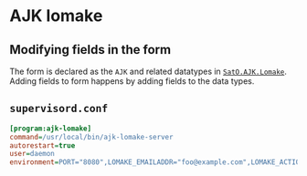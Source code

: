 # AJK lomake 

## Modifying fields in the form

The form is declared as the `AJK` and related datatypes in
[`SatO.AJK.Lomake`](https://github.com/osakunta/ajk-lomake/blob/master/src/SatO/AJK/Lomake.hs).
Adding fields to form happens by adding fields to the data types.

## `supervisord.conf`

```ini
[program:ajk-lomake]
command=/usr/local/bin/ajk-lomake-server
autorestart=true
user=daemon
environment=PORT="8080",LOMAKE_EMAILADDR="foo@example.com",LOMAKE_ACTIONURL="/ajk-lomake"
```
